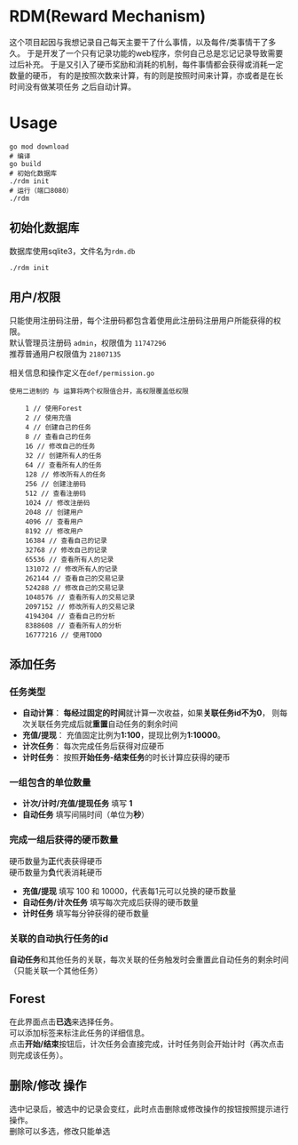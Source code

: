 # RDM(Reward Mechanism)

这个项目起因与我想记录自己每天主要干了什么事情，以及每件/类事情干了多久。
于是开发了一个只有记录功能的web程序，奈何自己总是忘记记录导致需要过后补充。
于是又引入了硬币奖励和消耗的机制，每件事情都会获得或消耗一定数量的硬币，
有的是按照次数来计算，有的则是按照时间来计算，亦或者是在长时间没有做某项任务
之后自动计算。

# Usage

```shell script
go mod download
# 编译
go build
# 初始化数据库
./rdm init
# 运行（端口8080）
./rdm
```

## 初始化数据库

数据库使用sqlite3，文件名为`rdm.db`

`./rdm init`

## 用户/权限

只能使用注册码注册，每个注册码都包含着使用此注册码注册用户所能获得的权限。  
默认管理员注册码 `admin`，权限值为 `11747296`  
推荐普通用户权限值为 `21807135`

相关信息和操作定义在`def/permission.go`

```text
使用二进制的 与 运算将两个权限值合并，高权限覆盖低权限

    1 // 使用Forest
    2 // 使用充值
    4 // 创建自己的任务
    8 // 查看自己的任务
    16 // 修改自己的任务
    32 // 创建所有人的任务
    64 // 查看所有人的任务
    128 // 修改所有人的任务
    256 // 创建注册码
    512 // 查看注册码
    1024 // 修改注册码
    2048 // 创建用户
    4096 // 查看用户
    8192 // 修改用户
    16384 // 查看自己的记录
    32768 // 修改自己的记录
    65536 // 查看所有人的记录
    131072 // 修改所有人的记录
    262144 // 查看自己的交易记录
    524288 // 修改自己的交易记录
    1048576 // 查看所有人的交易记录
    2097152 // 修改所有人的交易记录
    4194304 // 查看自己的分析
    8388608 // 查看所有人的分析
    16777216 // 使用TODO
```

## 添加任务

### 任务类型

 - **自动计算**： **每经过固定的时间**就计算一次收益，如果**关联任务id不为0**，
   则每次关联任务完成后就**重置**自动任务的剩余时间
 - **充值/提现**： 充值固定比例为**1:100**，提现比例为**1:10000**。
 - **计次任务**： 每次完成任务后获得对应硬币
 - **计时任务**： 按照**开始任务-结束任务**的时长计算应获得的硬币
 
### 一组包含的单位数量

 - **计次/计时/充值/提现任务** 填写 **1**
 - **自动任务** 填写间隔时间（单位为**秒**）

### 完成一组后获得的硬币数量

硬币数量为**正**代表获得硬币  
硬币数量为**负**代表消耗硬币

- **充值/提现** 填写 100 和 10000，代表每1元可以兑换的硬币数量
- **自动任务/计次任务** 填写每次完成后获得的硬币数量
- **计时任务** 填写每分钟获得的硬币数量

### 关联的自动执行任务的id

**自动任务**和其他任务的关联，每次关联的任务触发时会重置此自动任务的剩余时间（只能关联一个其他任务）

## Forest

在此界面点击**已选**来选择任务。  
可以添加标签来标注此任务的详细信息。  
点击**开始/结束**按钮后，计次任务会直接完成，计时任务则会开始计时（再次点击则完成该任务）。

## 删除/修改 操作

选中记录后，被选中的记录会变红，此时点击删除或修改操作的按钮按照提示进行操作。  
删除可以多选，修改只能单选
